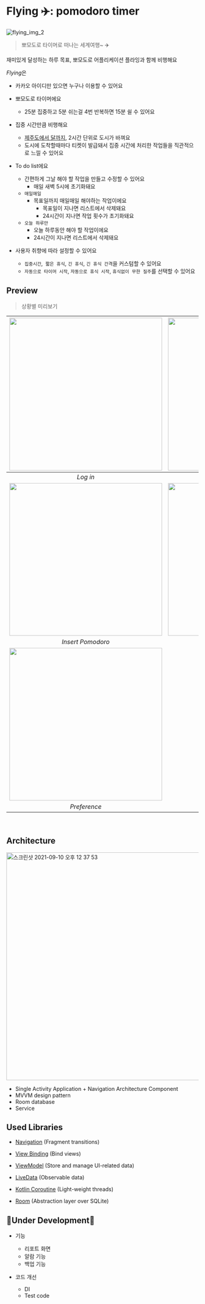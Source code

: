 # Flying ✈️: pomodoro timer 

<img alt="flying_img_2" src="https://user-images.githubusercontent.com/31922389/133453541-e01328c4-680f-42df-add3-bbebe6d6eb61.png">

> 뽀모도로 타이머로 떠나는 세계여행~ ✈️



재미있게 달성하는 하루 목표, 뽀모도로 어플리케이션 플라잉과 함께 비행해요 



*Flying*은 

+ 카카오 아이디만 있으면 누구나 이용할 수 있어요

+ 뽀모도로 타이머에요 
  + 25분 집중하고 5분 쉬는걸 4번 반복하면 15분 쉴 수 있어요 

+ 집중 시간만큼 비행해요
  + <u>제주도에서 달까지</u>, 2시간 단위로 도시가 바껴요 
  + 도시에 도착할때마다 티켓이 발급돼서 집중 시간에 처리한 작업들을 직관적으로 느낄 수 있어요 
+ To do list에요 
  + 간편하게 그날 해야 할 작업을 만들고 수정할 수 있어요 
    + 매일 새벽 5시에 초기화돼요
  + `매일매일`
    + 목표일까지 매일매일 해야하는 작업이에요
      + 목표일이 지나면 리스트에서 삭제돼요
      + 24시간이 지나면 작업 횟수가 초기화돼요
  + `오늘 하루만 `
    + 오늘 하루동안 해야 할 작업이에요
    + 24시간이 지나면 리스트에서 삭제돼요 
+ 사용자 취향에 따라 설정할 수 있어요
  + `집중시간`,` 짧은 휴식`, `긴 휴식`, `긴 휴식 간격`을 커스텀할 수 있어요
  + `자동으로 타이머 시작`, `자동으로 휴식 시작`, `휴식없이 무한 질주`를 선택할 수 있어요 





## Preview



> 상황별 미리보기 

| <img src="https://user-images.githubusercontent.com/31922389/132655362-86c4f065-dff1-43b6-9238-f61d5b9cc4f2.gif" width="400px"> | <img src="https://user-images.githubusercontent.com/31922389/132668814-f501c162-492b-49a8-976f-503d89dd3609.gif" width="400px"> | <img src="https://user-images.githubusercontent.com/31922389/132669301-7dcbcca6-a536-4e9b-84ca-76d2b2b1fd68.gif" width="400px"> | <img src="https://user-images.githubusercontent.com/31922389/132669854-6a4e1306-ad53-497b-98fa-50b06fad0817.gif" width="400px"> |
| :----------------------------------------------------------: | :----------------------------------------------------------: | :----------------------------------------------------------: | :----------------------------------------------------------: |
|                           *Log in*                           |                           *Setup*                            |                       *Pomodoro list*                        |                      *Delete Pomodoro*                       |
| <img src="https://user-images.githubusercontent.com/31922389/132667436-ce1dee00-1dcd-4d65-9edf-9f205216564d.gif" width="400px"> | <img src = "https://user-images.githubusercontent.com/31922389/132668296-b7ed0d88-51a9-41c6-8b8c-d5c12fd28c45.gif" width="400px"> | <img src = "https://user-images.githubusercontent.com/31922389/132789677-5d051d0c-e1ff-4ae4-9d24-98269bd75c2d.gif" width="400px"> | <img src = "https://user-images.githubusercontent.com/31922389/132793092-bb7cac16-8daf-4132-80a2-2c7121236096.gif" width="400px"> |
|                      *Insert Pomodoro*                       |                      *Update Pomodoro*                       |                         *Timer View*                         |                     *Timer Notification*                     |
| <img src="https://user-images.githubusercontent.com/31922389/132791067-74df6d6e-c86d-444c-a371-dbf62305ea7d.gif" width="400px"> |                                                             | <img src="https://user-images.githubusercontent.com/31922389/132794867-5c08fddd-b725-4ae0-bbb2-f56ce1f59c44.gif" width="400px">                                                              |                                                              |
|                         *Preference*                         |                        *Ticket list*                         |                       *Various cities*                       |                                                              |

<br>




## Architecture



<img width="597" alt="스크린샷 2021-09-10 오후 12 37 53" src="https://user-images.githubusercontent.com/31922389/132795733-8fd66b90-8aa5-461d-baba-53dd71c84aa0.png">



+ Single Activity Application + Navigation Architecture Component
+ MVVM design pattern
+ Room database
+ Service 







## Used Libraries

- [Navigation](https://developer.android.com/topic/libraries/architecture/navigation) (Fragment transitions)

- [View Binding](https://developer.android.com/topic/libraries/view-binding) (Bind views)

- [ViewModel](https://developer.android.com/topic/libraries/architecture/viewmodel) (Store and manage UI-related data)

- [LiveData](https://developer.android.com/topic/libraries/architecture/livedata) (Observable data)

- [Kotlin Coroutine](https://github.com/Kotlin/kotlinx.coroutines) (Light-weight threads)

- [Room](https://developer.android.com/topic/libraries/architecture/room) (Abstraction layer over SQLite)

  

## 👷Under Development🚧

+ 기능

  + 리포트 화면
  + 알람 기능 
  + 백업 기능

+ 코드 개선 

  + DI
  + Test code 

  

  
